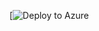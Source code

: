 [![Deploy to Azure](https://portal.azure.com/#create/Microsoft.Template/uri/https%3A%2F%2Fraw.githubusercontent.com%2Fmattlunzer%2FARMTemplates%2Fmain%2Fazure-network-site-to-site-bgp%2Fazuredeploy.json)
